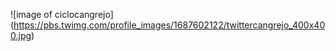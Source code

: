 ![image of ciclocangrejo] (https://pbs.twimg.com/profile_images/1687602122/twittercangrejo_400x400.jpg)
